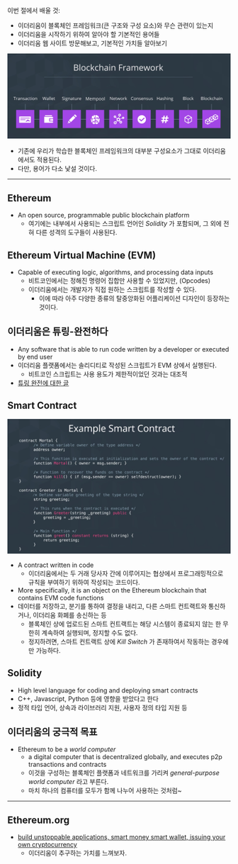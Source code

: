 이번 절에서 배울 것:
- 이더리움이 블록체인 프레임워크(큰 구조와 구성 요소)와 무슨 관련이 있는지
- 이더리움을 시작하기 위하여 알아야 할 기본적인 용어들
- 이더리움 웹 사이트 방문해보고, 기본적인 가치들 알아보기

![](../../Chapter2-BlockchainFundamentals/Lesson1-BlockchainBasics/overview.png)

- 기존에 우리가 학습한 블록체인 프레임워크의 대부분 구성요소가 그대로 이더리움에서도 적용된다.
- 다만, 용어가 다소 낯설 것이다.

----

## Ethereum

- An open source, programmable public blockchain platform
  - 여기에는 내부에서 사용되는 스크립트 언어인 *Solidity* 가 포함되며, 그 외에 전혀 다른 성격의 도구들이 사용된다.

## Ethereum Virtual Machine (EVM)

- Capable of executing logic, algorithms, and processing data inputs
  - 비트코인에서는 정해진 명령어 집합만 사용할 수 있었지만, (Opcodes)
  - 이더리움에서는 개발자가 직접 원하는 스크립트를 작성할 수 있다.
    - 이에 따라 아주 다양한 종류의 탈중앙화된 어플리케이션 디자인이 등장하는 것이다.

## 이더리움은 튜링-완전하다

- Any software that is able to run code written by a developer or executed by end user
- 이더리움 플랫폼에서는 솔리디티로 작성된 스크립트가 EVM 상에서 실행된다.
  - 비트코인 스크립트는 사용 용도가 제한적이었던 것과는 대조적
- [튜링 완전에 대한 글](https://decenter.kr/NewsView/1VE1PVFSZQ/GZ05)

## Smart Contract

![](smartcontract.png)

- A contract written in code
  - 이더리움에서는 두 거래 당사자 간에 이루어지는 협상에서 프로그래밍적으로 규칙을 부여하기 위하여 작성되는 코드이다.
- More specifically, it is an object on the Ethereum blockchain that contains EVM code functions
- 데이터를 저장하고, 분기를 통하여 결정을 내리고, 다른 스마트 컨트랙트와 통신하거나, 이더리움 화폐를 송신하는 등
  - 블록체인 상에 업로드된 스마트 컨트랙트는 해당 시스템이 종료되지 않는 한 무한히 계속하여 실행되며, 정지할 수도 없다.
  - 정지하려면, 스마트 컨트랙트 상에 *Kill Switch* 가 존재하여서 작동하는 경우에만 가능하다.

## Solidity

- High level language for coding and deploying smart contracts
- C++, Javascript, Python 등에 영향을 받았다고 한다
- 정적 타입 언어, 상속과 라이브러리 지원, 사용자 정의 타입 지원 등

## 이더리움의 궁극적 목표

- Ethereum to be a *world computer*
  - a digital computer that is decentralized globally, and executes p2p transactions and contracts
  - 이것을 구성하는 블록체인 플랫폼과 네트워크를 가리켜 *general-purpose world computer* 라고 부른다.
  - 마치 하나의 컴퓨터를 모두가 함께 나누어 사용하는 것처럼~

----

## Ethereum.org

- [build unstoppable applications, smart money smart wallet, issuing your own cryptocurrency](https://ethereum.org)
  - 이더리움이 추구하는 가치를 느껴보자.
